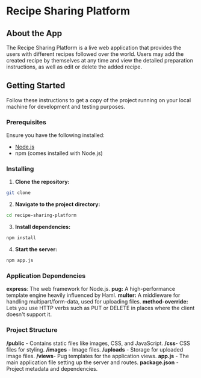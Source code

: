 # Recipe Sharing Platform

## About the App

The Recipe Sharing Platform is a live web application that provides the users with different recipes followed over the world. Users may add the created recipe by themselves at any time and view the detailed preparation instructions, as well as edit or delete the added recipe.

## Getting Started

Follow these instructions to get a copy of the project running on your local machine for development and testing purposes.

### Prerequisites

Ensure you have the following installed:

- [Node.js](https://nodejs.org/en/download/)
- npm (comes installed with Node.js)

### Installing

1. **Clone the repository:**

```bash
git clone
```

2. **Navigate to the project directory:**

```bash
cd recipe-sharing-platform
```

3. **Install dependencies:**

```bash
npm install
```

4. **Start the server:**

```bash
npm app.js
```

### Application Dependencies

**express**: The web framework for Node.js.
**pug:** A high-performance template engine heavily influenced by Haml.
**multer:** A middleware for handling multipart/form-data, used for uploading files.
**method-override:** Lets you use HTTP verbs such as PUT or DELETE in places where the client doesn't support it.

### Project Structure

**/public** - Contains static files like images, CSS, and JavaScript.
**/css**- CSS files for styling.
**/images** - Image files.
**/uploads** - Storage for uploaded image files.
**/views**- Pug templates for the application views.
**app.js** - The main application file setting up the server and routes.
**package.json** - Project metadata and dependencies.
